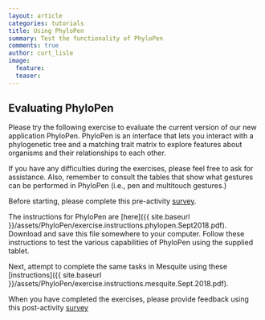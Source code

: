 ```yaml
---
layout: article
categories: tutorials
title: Using PhyloPen
summary: Test the functionality of PhyloPen
comments: true
author: curt_lisle
image:
  feature:
  teaser:
---
```


## Evaluating PhyloPen

Please try the following exercise to evaluate the current version of our new application PhyloPen. PhyloPen is an interface that lets you interact with a phylogenetic tree and a matching trait matrix to explore features about organisms and their relationships to each other.

If you have any difficulties during the exercises, please feel free to ask for assistance. Also, remember
to consult the tables that show what gestures can be performed in PhyloPen (i.e., pen and multitouch gestures.)

Before starting, please complete this pre-activity <a href="https://docs.google.com/forms/d/1sKxdYsaRTeQTpsUTFE3H77uYpZe08xOjyj_n_YEAOhc/edit?ts=5ba2af03" target="_blank">survey</a>.

The instructions for PhyloPen are [here]({{ site.baseurl }}/assets/PhyloPen/exercise.instructions.phylopen.Sept2018.pdf). Download and save this file somewhere to your computer. Follow these instructions to test the various capabilities of PhyloPen using the supplied tablet.

Next, attempt to complete the same tasks in Mesquite using these [instructions]({{ site.baseurl }}/assets/PhyloPen/exercise.instructions.mesquite.Sept.2018.pdf).

When you have completed the exercises, please provide feedback using this post-activity <a href="https://docs.google.com/forms/d/1Xe3d0uOOalzmPhpkF-BRYR5YOTCkqQ0L9_Co-bjDGLY/edit?ts=5ba30ebb" target="_blank">survey</a>
